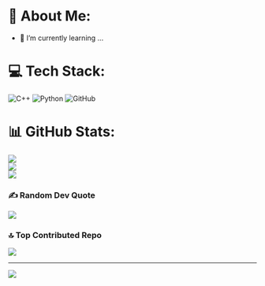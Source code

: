 # 💫 About Me:
- 🌱 I’m currently learning ...


# 💻 Tech Stack:
![C++](https://img.shields.io/badge/c++-%2300599C.svg?style=plastic&logo=c%2B%2B&logoColor=white) ![Python](https://img.shields.io/badge/python-3670A0?style=plastic&logo=python&logoColor=ffdd54) ![GitHub](https://img.shields.io/badge/github-%23121011.svg?style=plastic&logo=github&logoColor=white)
# 📊 GitHub Stats:
![](https://github-readme-stats.vercel.app/api?username=MelikaRezazadeh&theme=radical&hide_border=false&include_all_commits=false&count_private=false)<br/>
![](https://github-readme-streak-stats.herokuapp.com/?user=MelikaRezazadeh&theme=radical&hide_border=false)<br/>
![](https://github-readme-stats.vercel.app/api/top-langs/?username=MelikaRezazadeh&theme=radical&hide_border=false&include_all_commits=false&count_private=false&layout=compact)

### ✍️ Random Dev Quote
![](https://quotes-github-readme.vercel.app/api?type=horizontal&theme=radical)

### 🔝 Top Contributed Repo
![](https://github-contributor-stats.vercel.app/api?username=MelikaRezazadeh&limit=5&theme=radical&combine_all_yearly_contributions=true)

---
[![](https://visitcount.itsvg.in/api?id=MelikaRezazadeh&icon=7&color=10)](https://visitcount.itsvg.in)

<!-- Proudly created with GPRM ( https://gprm.itsvg.in ) -->

